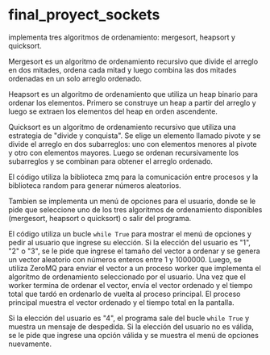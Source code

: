 # final_proyect_sockets

implementa tres algoritmos de ordenamiento: mergesort, heapsort y quicksort.

Mergesort es un algoritmo de ordenamiento recursivo que divide el arreglo en dos mitades, ordena cada mitad y luego combina las dos mitades ordenadas en un solo arreglo ordenado.

Heapsort es un algoritmo de ordenamiento que utiliza un heap binario para ordenar los elementos. Primero se construye un heap a partir del arreglo y luego se extraen los elementos del heap en orden ascendente.

Quicksort es un algoritmo de ordenamiento recursivo que utiliza una estrategia de "divide y conquista". Se elige un elemento llamado pivote y se divide el arreglo en dos subarreglos: uno con elementos menores al pivote y otro con elementos mayores. Luego se ordenan recursivamente los subarreglos y se combinan para obtener el arreglo ordenado.

El código utiliza la biblioteca zmq para la comunicación entre procesos y la biblioteca random para generar números aleatorios.

Tambien se implementa un menú de opciones para el usuario, donde se le pide que seleccione uno de los tres algoritmos de ordenamiento disponibles (mergesort, heapsort o quicksort) o salir del programa. 

El código utiliza un bucle `while True` para mostrar el menú de opciones y pedir al usuario que ingrese su elección. Si la elección del usuario es "1", "2" o "3", se le pide que ingrese el tamaño del vector a ordenar y se genera un vector aleatorio con números enteros entre 1 y 1000000. Luego, se utiliza ZeroMQ para enviar el vector a un proceso worker que implementa el algoritmo de ordenamiento seleccionado por el usuario. Una vez que el worker termina de ordenar el vector, envía el vector ordenado y el tiempo total que tardó en ordenarlo de vuelta al proceso principal. El proceso principal muestra el vector ordenado y el tiempo total en la pantalla. 

Si la elección del usuario es "4", el programa sale del bucle `while True` y muestra un mensaje de despedida. Si la elección del usuario no es válida, se le pide que ingrese una opción válida y se muestra el menú de opciones nuevamente.